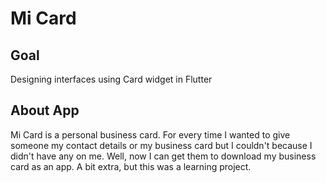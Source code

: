 
# Mi Card

## Goal

Designing interfaces using Card widget in Flutter

## About App

Mi Card is a personal business card. For every time I wanted to give someone my contact details or my business card but I couldn't because I didn't have any on me. Well, now I can get them to download my business card as an app. A bit extra, but this was a learning project.

